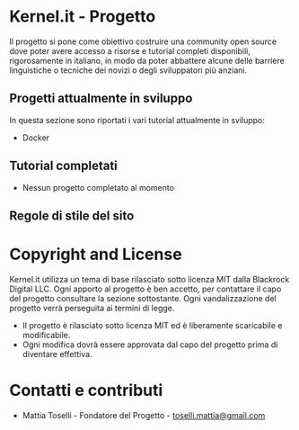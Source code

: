 # Kernel.it - Progetto
Il progetto si pone come obiettivo costruire una community open source dove poter avere accesso a risorse e
tutorial completi disponibili, rigorosamente in italiano, in modo da poter abbattere alcune delle barriere linguistiche o tecniche dei novizi o degli sviluppatori più anziani.


## Progetti attualmente in sviluppo
In questa sezione sono riportati i vari tutorial attualmente in sviluppo:
* Docker


## Tutorial completati
* Nessun progetto completato al momento


## Regole di stile del sito


# Copyright and License
Kernel.it utilizza un tema di base rilasciato sotto licenza MIT dalla Blackrock Digital LLC. Ogni apporto al progetto è ben accetto, per contattare il capo del progetto consultare la sezione sottostante.
Ogni vandalizzazione del progetto verrà perseguita ai termini di legge.
* Il progetto è rilasciato sotto licenza MIT ed è liberamente scaricabile e modificabile.
* Ogni modifica dovrà essere approvata dal capo del progetto prima di diventare effettiva.

# Contatti e contributi
* Mattia Toselli - Fondatore del Progetto - toselli.mattia@gmail.com

